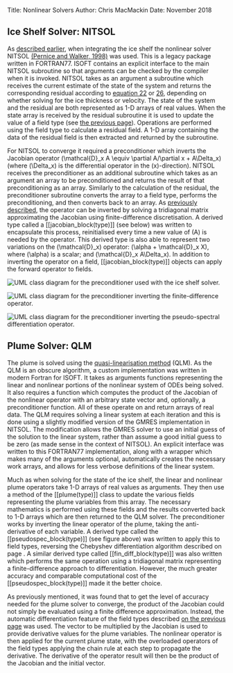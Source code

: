 Title: Nonlinear Solvers
Author: Chris MacMackin
Date: November 2018 

## Ice Shelf Solver: NITSOL

As [described earlier](../2-numerics/2-shelf-solver.html), when
integrating the ice shelf the nonlinear solver NITSOL
[(Pernice and Walker, 1998)](../6-bibliog.html#Pernice1998) was
used. This is a legacy package written in FORTRAN77. ISOFT contains an
explicit interface to the main NITSOL subroutine so that arguments can
be checked by the compiler when it is invoked. NITSOL takes as an
argument a subroutine which receives the current estimate of the state
of the system and returns the corresponding residual according to
[equation 22](../2-numerics/3-shelf-solver.html#mjx-eqn-eqshelf-resid)
or [26](../2-numerics/3-shelf-solver.html#mjx-eqn-equ-resid), depending
on whether solving for the ice
thickness or velocity. The state of the system and the residual are
both represented as 1-D arrays of real values. When the state array is
received by the residual subroutine it is used to update the value of
a field type (see [the previous page](./2-discretisation.html)).
Operations are performed using the field type to calculate a
residual field. A 1-D array containing the data of the residual field
is then extracted and returned by the subroutine.

For NITSOL to converge it required a preconditioner which inverts the
Jacobian operator \(\mathcal{D}_x A \equiv \partial A/\partial x +
A\Delta_x\) (where \(\Delta_x\) is the differential operator in the
\(x\)-direction).  NITSOL receives the preconditioner as an additional
subroutine which takes as an argument an array to be preconditioned
and returns the result of that preconditioning as an array. Similarly
to the calculation of the residual, the preconditioner subroutine
converts the array to a field type, performs the preconditioning, and
then converts back to an array. As
[previously described](../2-numerics/2-shelf-solver.html), the operator
can be inverted by solving a tridiagonal matrix approximating the
Jacobian using finite-difference discretisation. A derived type called
a [[jacobian_block(type)]] (see below) was written to encapsulate this
process, reinitialised every time a new value of \(A\) is needed by the
operator. This derived type is also able to represent two variations
on the \(\mathcal{D}_x\) operator: \(\alpha + \mathcal{D}_x X\), where
\(\alpha\) is a scalar; and \(\mathcal{D}_x A\Delta_x\). In addition
to inverting the operator on a field, [[jacobian_block(type)]] objects can
apply the forward operator to fields.

![UML class diagram for the preconditioner used with the ice shelf solver.](|media|/precond.png)

![UML class diagram for the preconditioner inverting the finite-difference operator.](|media|/precond_001.png)

![UML class diagram for the preconditioner inverting the pseudo-spectral differentiation operator.](|media|/precond_002.png)


## Plume Solver: QLM

The plume is solved using the
[quasi-linearisation method](../2-numerics/4-shelf-solver.html) (QLM).
As the QLM is an obscure
algorithm, a custom implementation was written in modern Fortran for
ISOFT. It takes as arguments functions representing the linear and
nonlinear portions of the nonlinear system of ODEs being solved. It also
requires a function which computes the product of the Jacobian of the
nonlinear operator with an arbitrary state vector and, optionally, a
preconditioner function. All of these operate on and return arrays of
real data. The QLM requires solving a linear system at each iteration
and this is done using a slightly modified version of the GMRES
implementation in NITSOL. The modification allows the GMRES solver to
use an initial guess of the solution to the linear system, rather than
assume a good initial guess to be zero (as made sense in the context of
NITSOL). An explicit interface was written to this FORTRAN77
implementation, along with a wrapper which makes many of the arguments
optional, automatically creates the necessary work arrays, and allows
for less verbose definitions of the linear system.

Much as when solving for the state of the ice shelf, the linear and
nonlinear plume operators take 1-D arrays of real values as arguments.
They then use a method of the [[plume(type)]] class to update the various fields
representing the plume variables from this array. The necessary
mathematics is performed using these fields and the results converted
back to 1-D arrays which are then returned to the QLM solver. The
preconditioner works by inverting the linear operator of the plume,
taking the anti-derivative of each variable. A derived type called the
[[pseudospec_block(type)]] (see figure above) was written to apply
this to field types, reversing the Chebyshev differentiation algorithm
described on page . A similar derived type called [[fin_diff_block(type)]]
was also written which performs the same
operation using a tridiagonal matrix representing a finite-difference
approach to differentiation. However, the much greater accuracy and
comparable computational cost of the [[pseudospec_block(type)]] made it the
better choice.

As previously mentioned, it was found that to get the level of
accuracy needed for the plume solver to converge, the product of the
Jacobian could not simply be evaluated using a finite difference
approximation. Instead, the automatic differentiation feature of the
field types described [on the previous page](./2-discretisation.html)
was used. The vector to be multiplied by the Jacobian is used to
provide derivative values for the plume variables. The nonlinear
operator is then applied for the current plume state, with the
overloaded operators of the field types applying the chain rule at
each step to propagate the derivative. The derivative of the operator
result will then be the product of the Jacobian and the initial
vector.
